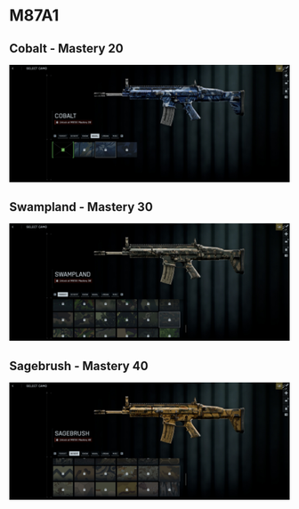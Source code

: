 # M87A1

## Cobalt - Mastery 20
![Cobalt](Cobalt.jpg)
## Swampland - Mastery 30
![Swampland](Swampland.jpg)
## Sagebrush - Mastery 40
![Sagebrush](Sagebrush.jpg)
